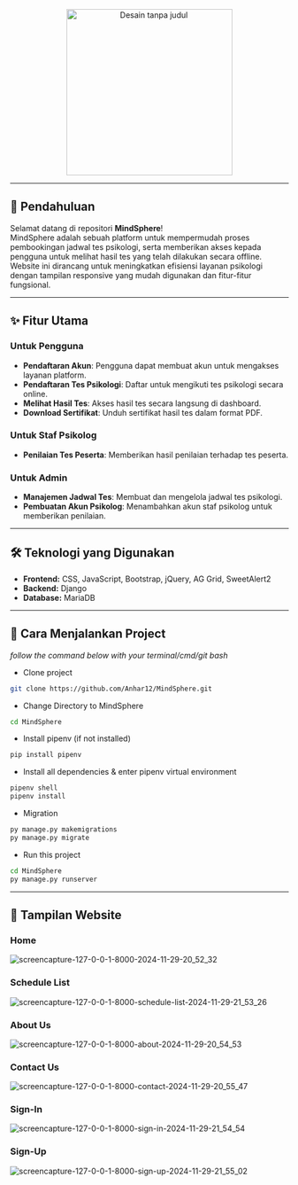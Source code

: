<div align="center">
  <img src="https://github.com/user-attachments/assets/c3a01c19-e57e-48eb-8c20-19d0f94804eb" alt="Desain tanpa judul" width="300">
</div>


---

## 🌟 **Pendahuluan**

Selamat datang di repositori **MindSphere**!  
MindSphere adalah sebuah platform untuk mempermudah proses pembookingan jadwal tes psikologi, serta memberikan akses kepada pengguna untuk melihat hasil tes yang telah dilakukan secara offline. Website ini dirancang untuk meningkatkan efisiensi layanan psikologi dengan tampilan responsive yang mudah digunakan dan fitur-fitur fungsional.

---

## ✨ **Fitur Utama**

### **Untuk Pengguna**  
- **Pendaftaran Akun**: Pengguna dapat membuat akun untuk mengakses layanan platform.
- **Pendaftaran Tes Psikologi**: Daftar untuk mengikuti tes psikologi secara online.  
- **Melihat Hasil Tes**: Akses hasil tes secara langsung di dashboard.  
- **Download Sertifikat**: Unduh sertifikat hasil tes dalam format PDF.  

### **Untuk Staf Psikolog**  
- **Penilaian Tes Peserta**: Memberikan hasil penilaian terhadap tes peserta.  

### **Untuk Admin**  
- **Manajemen Jadwal Tes**: Membuat dan mengelola jadwal tes psikologi.  
- **Pembuatan Akun Psikolog**: Menambahkan akun staf psikolog untuk memberikan penilaian.  

---

## 🛠 **Teknologi yang Digunakan**

- **Frontend:** CSS, JavaScript, Bootstrap, jQuery, AG Grid, SweetAlert2
- **Backend:** Django
- **Database:** MariaDB

---
 
## 🚀 **Cara Menjalankan Project**
*follow the command below with your terminal/cmd/git bash*

- Clone project

```bash
git clone https://github.com/Anhar12/MindSphere.git
```
- Change Directory to MindSphere

```bash
cd MindSphere
```
- Install pipenv (if not installed)

```bash
pip install pipenv
```
- Install all dependencies & enter pipenv virtual environment

```bash
pipenv shell
pipenv install
```
- Migration

```bash
py manage.py makemigrations
py manage.py migrate
```

- Run this project

```bash
cd MindSphere
py manage.py runserver
```
---

## 📸 **Tampilan Website**

### Home
![screencapture-127-0-0-1-8000-2024-11-29-20_52_32](https://github.com/user-attachments/assets/f4601e56-0a82-45c8-b883-e16b200f63e1)

### Schedule List
![screencapture-127-0-0-1-8000-schedule-list-2024-11-29-21_53_26](https://github.com/user-attachments/assets/94162458-76b3-43c5-ac49-d6edc0a2bdc3)

### About Us
![screencapture-127-0-0-1-8000-about-2024-11-29-20_54_53](https://github.com/user-attachments/assets/9e045857-a3b0-4ff4-b5fe-a1a22d8f4e5d)

### Contact Us
![screencapture-127-0-0-1-8000-contact-2024-11-29-20_55_47](https://github.com/user-attachments/assets/ad669e47-10f9-488a-8c0d-c37507168c8b)

### Sign-In
![screencapture-127-0-0-1-8000-sign-in-2024-11-29-21_54_54](https://github.com/user-attachments/assets/16c135e3-75c1-4e7a-a73d-dc30b044c6f2)


### Sign-Up
![screencapture-127-0-0-1-8000-sign-up-2024-11-29-21_55_02](https://github.com/user-attachments/assets/f38a5302-1a3d-409e-904c-06018d506cc9)




